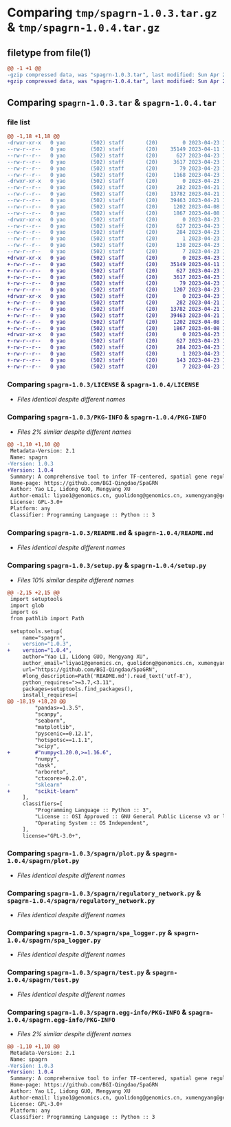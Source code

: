# Comparing `tmp/spagrn-1.0.3.tar.gz` & `tmp/spagrn-1.0.4.tar.gz`

## filetype from file(1)

```diff
@@ -1 +1 @@
-gzip compressed data, was "spagrn-1.0.3.tar", last modified: Sun Apr 23 10:43:30 2023, max compression
+gzip compressed data, was "spagrn-1.0.4.tar", last modified: Sun Apr 23 11:07:13 2023, max compression
```

## Comparing `spagrn-1.0.3.tar` & `spagrn-1.0.4.tar`

### file list

```diff
@@ -1,18 +1,18 @@
-drwxr-xr-x   0 yao        (502) staff       (20)        0 2023-04-23 10:43:30.546115 spagrn-1.0.3/
--rw-r--r--   0 yao        (502) staff       (20)    35149 2023-04-11 12:27:22.000000 spagrn-1.0.3/LICENSE
--rw-r--r--   0 yao        (502) staff       (20)      627 2023-04-23 10:43:30.546161 spagrn-1.0.3/PKG-INFO
--rw-r--r--   0 yao        (502) staff       (20)     3617 2023-04-23 10:09:19.000000 spagrn-1.0.3/README.md
--rw-r--r--   0 yao        (502) staff       (20)       79 2023-04-23 10:43:30.546359 spagrn-1.0.3/setup.cfg
--rw-r--r--   0 yao        (502) staff       (20)     1168 2023-04-23 10:43:27.000000 spagrn-1.0.3/setup.py
-drwxr-xr-x   0 yao        (502) staff       (20)        0 2023-04-23 10:43:30.545371 spagrn-1.0.3/spagrn/
--rw-r--r--   0 yao        (502) staff       (20)      282 2023-04-21 12:16:13.000000 spagrn-1.0.3/spagrn/__init__.py
--rw-r--r--   0 yao        (502) staff       (20)    13782 2023-04-21 12:16:13.000000 spagrn-1.0.3/spagrn/plot.py
--rw-r--r--   0 yao        (502) staff       (20)    39463 2023-04-21 12:16:13.000000 spagrn-1.0.3/spagrn/regulatory_network.py
--rw-r--r--   0 yao        (502) staff       (20)     1202 2023-04-08 12:20:26.000000 spagrn-1.0.3/spagrn/spa_logger.py
--rw-r--r--   0 yao        (502) staff       (20)     1867 2023-04-08 12:23:27.000000 spagrn-1.0.3/spagrn/test.py
-drwxr-xr-x   0 yao        (502) staff       (20)        0 2023-04-23 10:43:30.546026 spagrn-1.0.3/spagrn.egg-info/
--rw-r--r--   0 yao        (502) staff       (20)      627 2023-04-23 10:43:30.000000 spagrn-1.0.3/spagrn.egg-info/PKG-INFO
--rw-r--r--   0 yao        (502) staff       (20)      284 2023-04-23 10:43:30.000000 spagrn-1.0.3/spagrn.egg-info/SOURCES.txt
--rw-r--r--   0 yao        (502) staff       (20)        1 2023-04-23 10:43:30.000000 spagrn-1.0.3/spagrn.egg-info/dependency_links.txt
--rw-r--r--   0 yao        (502) staff       (20)      138 2023-04-23 10:43:30.000000 spagrn-1.0.3/spagrn.egg-info/requires.txt
--rw-r--r--   0 yao        (502) staff       (20)        7 2023-04-23 10:43:30.000000 spagrn-1.0.3/spagrn.egg-info/top_level.txt
+drwxr-xr-x   0 yao        (502) staff       (20)        0 2023-04-23 11:07:13.822382 spagrn-1.0.4/
+-rw-r--r--   0 yao        (502) staff       (20)    35149 2023-04-11 12:27:22.000000 spagrn-1.0.4/LICENSE
+-rw-r--r--   0 yao        (502) staff       (20)      627 2023-04-23 11:07:13.822441 spagrn-1.0.4/PKG-INFO
+-rw-r--r--   0 yao        (502) staff       (20)     3617 2023-04-23 10:09:19.000000 spagrn-1.0.4/README.md
+-rw-r--r--   0 yao        (502) staff       (20)       79 2023-04-23 11:07:13.822647 spagrn-1.0.4/setup.cfg
+-rw-r--r--   0 yao        (502) staff       (20)     1207 2023-04-23 11:06:44.000000 spagrn-1.0.4/setup.py
+drwxr-xr-x   0 yao        (502) staff       (20)        0 2023-04-23 11:07:13.821684 spagrn-1.0.4/spagrn/
+-rw-r--r--   0 yao        (502) staff       (20)      282 2023-04-21 12:16:13.000000 spagrn-1.0.4/spagrn/__init__.py
+-rw-r--r--   0 yao        (502) staff       (20)    13782 2023-04-21 12:16:13.000000 spagrn-1.0.4/spagrn/plot.py
+-rw-r--r--   0 yao        (502) staff       (20)    39463 2023-04-21 12:16:13.000000 spagrn-1.0.4/spagrn/regulatory_network.py
+-rw-r--r--   0 yao        (502) staff       (20)     1202 2023-04-08 12:20:26.000000 spagrn-1.0.4/spagrn/spa_logger.py
+-rw-r--r--   0 yao        (502) staff       (20)     1867 2023-04-08 12:23:27.000000 spagrn-1.0.4/spagrn/test.py
+drwxr-xr-x   0 yao        (502) staff       (20)        0 2023-04-23 11:07:13.822296 spagrn-1.0.4/spagrn.egg-info/
+-rw-r--r--   0 yao        (502) staff       (20)      627 2023-04-23 11:07:13.000000 spagrn-1.0.4/spagrn.egg-info/PKG-INFO
+-rw-r--r--   0 yao        (502) staff       (20)      284 2023-04-23 11:07:13.000000 spagrn-1.0.4/spagrn.egg-info/SOURCES.txt
+-rw-r--r--   0 yao        (502) staff       (20)        1 2023-04-23 11:07:13.000000 spagrn-1.0.4/spagrn.egg-info/dependency_links.txt
+-rw-r--r--   0 yao        (502) staff       (20)      143 2023-04-23 11:07:13.000000 spagrn-1.0.4/spagrn.egg-info/requires.txt
+-rw-r--r--   0 yao        (502) staff       (20)        7 2023-04-23 11:07:13.000000 spagrn-1.0.4/spagrn.egg-info/top_level.txt
```

### Comparing `spagrn-1.0.3/LICENSE` & `spagrn-1.0.4/LICENSE`

 * *Files identical despite different names*

### Comparing `spagrn-1.0.3/PKG-INFO` & `spagrn-1.0.4/PKG-INFO`

 * *Files 2% similar despite different names*

```diff
@@ -1,10 +1,10 @@
 Metadata-Version: 2.1
 Name: spagrn
-Version: 1.0.3
+Version: 1.0.4
 Summary: A comprehensive tool to infer TF-centered, spatial gene regulatory networks for the spatially resolved transcriptomic data.
 Home-page: https://github.com/BGI-Qingdao/SpaGRN
 Author: Yao LI, Lidong GUO, Mengyang XU
 Author-email: liyao1@genomics.cn, guolidong@genomics.cn, xumengyang@genomics.cn
 License: GPL-3.0+
 Platform: any
 Classifier: Programming Language :: Python :: 3
```

### Comparing `spagrn-1.0.3/README.md` & `spagrn-1.0.4/README.md`

 * *Files identical despite different names*

### Comparing `spagrn-1.0.3/setup.py` & `spagrn-1.0.4/setup.py`

 * *Files 10% similar despite different names*

```diff
@@ -2,15 +2,15 @@
 import setuptools
 import glob
 import os
 from pathlib import Path
 
 setuptools.setup(
     name="spagrn",
-    version="1.0.3",
+    version="1.0.4",
     author="Yao LI, Lidong GUO, Mengyang XU",
     author_email="liyao1@genomics.cn, guolidong@genomics.cn, xumengyang@genomics.cn",
     url="https://github.com/BGI-Qingdao/SpaGRN",
     #long_description=Path('README.md').read_text('utf-8'),
     python_requires=">=3.7,<3.11",
     packages=setuptools.find_packages(),
     install_requires=[
@@ -18,19 +18,20 @@
         "pandas>=1.3.5",
         "scanpy",
         "seaborn",
         "matplotlib",
         "pyscenic==0.12.1",
         "hotspotsc==1.1.1",
         "scipy",
+        #"numpy<1.20.0,>=1.16.6",
         "numpy",
         "dask",
         "arboreto",
         "ctxcore>=0.2.0",
-        "sklearn"
+        "scikit-learn"
     ],
     classifiers=[
         "Programming Language :: Python :: 3",
         "License :: OSI Approved :: GNU General Public License v3 or later (GPLv3+)",
         "Operating System :: OS Independent",
     ],
     license="GPL-3.0+",
```

### Comparing `spagrn-1.0.3/spagrn/plot.py` & `spagrn-1.0.4/spagrn/plot.py`

 * *Files identical despite different names*

### Comparing `spagrn-1.0.3/spagrn/regulatory_network.py` & `spagrn-1.0.4/spagrn/regulatory_network.py`

 * *Files identical despite different names*

### Comparing `spagrn-1.0.3/spagrn/spa_logger.py` & `spagrn-1.0.4/spagrn/spa_logger.py`

 * *Files identical despite different names*

### Comparing `spagrn-1.0.3/spagrn/test.py` & `spagrn-1.0.4/spagrn/test.py`

 * *Files identical despite different names*

### Comparing `spagrn-1.0.3/spagrn.egg-info/PKG-INFO` & `spagrn-1.0.4/spagrn.egg-info/PKG-INFO`

 * *Files 2% similar despite different names*

```diff
@@ -1,10 +1,10 @@
 Metadata-Version: 2.1
 Name: spagrn
-Version: 1.0.3
+Version: 1.0.4
 Summary: A comprehensive tool to infer TF-centered, spatial gene regulatory networks for the spatially resolved transcriptomic data.
 Home-page: https://github.com/BGI-Qingdao/SpaGRN
 Author: Yao LI, Lidong GUO, Mengyang XU
 Author-email: liyao1@genomics.cn, guolidong@genomics.cn, xumengyang@genomics.cn
 License: GPL-3.0+
 Platform: any
 Classifier: Programming Language :: Python :: 3
```

